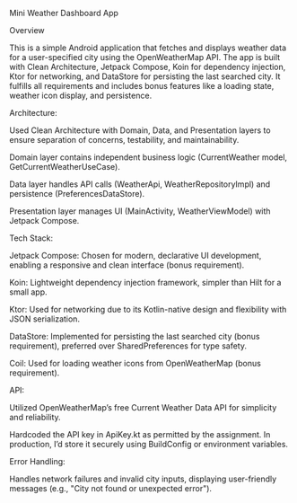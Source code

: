 Mini Weather Dashboard App

Overview

This is a simple Android application that fetches and displays weather data for a user-specified city using the OpenWeatherMap API. 
The app is built with Clean Architecture, Jetpack Compose, Koin for dependency injection, Ktor for networking, and DataStore for persisting the last searched city. It fulfills all requirements and includes bonus features like a loading state, weather icon display, and persistence.

Architecture:





Used Clean Architecture with Domain, Data, and Presentation layers to ensure separation of concerns, testability, and maintainability.



Domain layer contains independent business logic (CurrentWeather model, GetCurrentWeatherUseCase).



Data layer handles API calls (WeatherApi, WeatherRepositoryImpl) and persistence (PreferencesDataStore).



Presentation layer manages UI (MainActivity, WeatherViewModel) with Jetpack Compose.



Tech Stack:





Jetpack Compose: Chosen for modern, declarative UI development, enabling a responsive and clean interface (bonus requirement).



Koin: Lightweight dependency injection framework, simpler than Hilt for a small app.



Ktor: Used for networking due to its Kotlin-native design and flexibility with JSON serialization.



DataStore: Implemented for persisting the last searched city (bonus requirement), preferred over SharedPreferences for type safety.



Coil: Used for loading weather icons from OpenWeatherMap (bonus requirement).



API:





Utilized OpenWeatherMap’s free Current Weather Data API for simplicity and reliability.



Hardcoded the API key in ApiKey.kt as permitted by the assignment. In production, I’d store it securely using BuildConfig or environment variables.



Error Handling:





Handles network failures and invalid city inputs, displaying user-friendly messages (e.g., "City not found or unexpected error").
